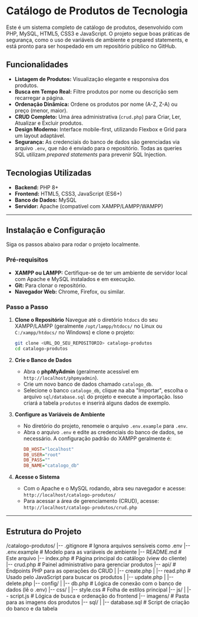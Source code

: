 # Catálogo de Produtos de Tecnologia

Este é um sistema completo de catálogo de produtos, desenvolvido com PHP, MySQL, HTML5, CSS3 e JavaScript. O projeto segue boas práticas de segurança, como o uso de variáveis de ambiente e prepared statements, e está pronto para ser hospedado em um repositório público no GitHub.

## Funcionalidades

- **Listagem de Produtos:** Visualização elegante e responsiva dos produtos.
- **Busca em Tempo Real:** Filtre produtos por nome ou descrição sem recarregar a página.
- **Ordenação Dinâmica:** Ordene os produtos por nome (A-Z, Z-A) ou preço (menor, maior).
- **CRUD Completo:** Uma área administrativa (`crud.php`) para Criar, Ler, Atualizar e Excluir produtos.
- **Design Moderno:** Interface mobile-first, utilizando Flexbox e Grid para um layout adaptável.
- **Segurança:** As credenciais do banco de dados são gerenciadas via arquivo `.env`, que não é enviado para o repositório. Todas as queries SQL utilizam *prepared statements* para prevenir SQL Injection.

## Tecnologias Utilizadas

- **Backend:** PHP 8+
- **Frontend:** HTML5, CSS3, JavaScript (ES6+)
- **Banco de Dados:** MySQL
- **Servidor:** Apache (compatível com XAMPP/LAMPP/WAMPP)

---

## Instalação e Configuração

Siga os passos abaixo para rodar o projeto localmente.

### Pré-requisitos

- **XAMPP ou LAMPP:** Certifique-se de ter um ambiente de servidor local com Apache e MySQL instalados e em execução.
- **Git:** Para clonar o repositório.
- **Navegador Web:** Chrome, Firefox, ou similar.

### Passo a Passo

1.  **Clone o Repositório**
    Navegue até o diretório `htdocs` do seu XAMPP/LAMPP (geralmente `/opt/lampp/htdocs/` no Linux ou `C:/xampp/htdocs/` no Windows) e clone o projeto:
    ```bash
    git clone <URL_DO_SEU_REPOSITORIO> catalogo-produtos
    cd catalogo-produtos
    ```

2.  **Crie o Banco de Dados**
    - Abra o **phpMyAdmin** (geralmente acessível em `http://localhost/phpmyadmin`).
    - Crie um novo banco de dados chamado `catalogo_db`.
    - Selecione o banco `catalogo_db`, clique na aba "Importar", escolha o arquivo `sql/database.sql` do projeto e execute a importação. Isso criará a tabela `produtos` e inserirá alguns dados de exemplo.

3.  **Configure as Variáveis de Ambiente**
    - No diretório do projeto, renomeie o arquivo `.env.example` para `.env`.
    - Abra o arquivo `.env` e edite as credenciais do banco de dados, se necessário. A configuração padrão do XAMPP geralmente é:
      ```ini
      DB_HOST="localhost"
      DB_USER="root"
      DB_PASS=""
      DB_NAME="catalogo_db"
      ```

4.  **Acesse o Sistema**
    - Com o Apache e o MySQL rodando, abra seu navegador e acesse: `http://localhost/catalogo-produtos/`
    - Para acessar a área de gerenciamento (CRUD), acesse: `http://localhost/catalogo-produtos/crud.php`

---

## Estrutura do Projeto

/catalogo-produtos/
|-- .gitignore           # Ignora arquivos sensíveis como .env
|-- .env.example         # Modelo para as variáveis de ambiente
|-- README.md            # Este arquivo
|-- index.php            # Página principal do catálogo (view do cliente)
|-- crud.php             # Painel administrativo para gerenciar produtos
|-- api/                 # Endpoints PHP para as operações do CRUD
|   |-- create.php
|   |-- read.php         # Usado pelo JavaScript para buscar os produtos
|   |-- update.php
|   |-- delete.php
|-- config/
|   |-- db.php           # Lógica de conexão com o banco de dados (lê o .env)
|-- css/
|   |-- style.css        # Folha de estilos principal
|-- js/
|   |-- script.js        # Lógica de busca e ordenação do frontend
|-- imagens/             # Pasta para as imagens dos produtos
|-- sql/
|   |-- database.sql     # Script de criação do banco e da tabela